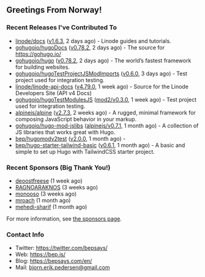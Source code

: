 ## Greetings From Norway!

### Recent Releases I've Contributed To

- [linode/docs](https://github.com/linode/docs) ([v1.6.3](https://github.com/linode/docs/releases/tag/v1.6.3), 2 days ago) - Linode guides and tutorials.
- [gohugoio/hugoDocs](https://github.com/gohugoio/hugoDocs) ([v0.78.2](https://github.com/gohugoio/hugoDocs/releases/tag/v0.78.2), 2 days ago) - The source for https://gohugo.io/
- [gohugoio/hugo](https://github.com/gohugoio/hugo) ([v0.78.2](https://github.com/gohugoio/hugo/releases/tag/v0.78.2), 2 days ago) - The world’s fastest framework for building websites.
- [gohugoio/hugoTestProjectJSModImports](https://github.com/gohugoio/hugoTestProjectJSModImports) ([v0.6.0](https://github.com/gohugoio/hugoTestProjectJSModImports/releases/tag/v0.6.0), 3 days ago) - Test project used for integration testing.
- [linode/linode-api-docs](https://github.com/linode/linode-api-docs) ([v4.79.0](https://github.com/linode/linode-api-docs/releases/tag/v4.79.0), 1 week ago) - Source for the Linode Developers Site (API v4 Docs)
- [gohugoio/hugoTestModulesJS](https://github.com/gohugoio/hugoTestModulesJS) ([mod2/v0.3.0](https://github.com/gohugoio/hugoTestModulesJS/releases/tag/mod2%2Fv0.3.0), 1 week ago) - Test project used for integration testing.
- [alpinejs/alpine](https://github.com/alpinejs/alpine) ([v2.7.3](https://github.com/alpinejs/alpine/releases/tag/v2.7.3), 2 weeks ago) - A rugged, minimal framework for composing JavaScript behavior in your markup.
- [gohugoio/hugo-mod-jslibs](https://github.com/gohugoio/hugo-mod-jslibs) ([alpinejs/v0.7.1](https://github.com/gohugoio/hugo-mod-jslibs/releases/tag/alpinejs%2Fv0.7.1), 1 month ago) - A collection of JS libraries that works great with Hugo.
- [bep/hugomodv2test](https://github.com/bep/hugomodv2test) ([v2.0.0](https://github.com/bep/hugomodv2test/releases/tag/v2.0.0), 1 month ago) - 
- [bep/hugo-starter-tailwind-basic](https://github.com/bep/hugo-starter-tailwind-basic) ([v0.6.1](https://github.com/bep/hugo-starter-tailwind-basic/releases/tag/v0.6.1), 1 month ago) - A basic and simple to set up Hugo with TailwindCSS starter project.

### Recent Sponsors (Big Thank You!)

- [deoostfreese](https://github.com/deoostfreese) (1 week ago)
- [RAGNOARAKNOS](https://github.com/RAGNOARAKNOS) (3 weeks ago)
- [monooso](https://github.com/monooso) (3 weeks ago)
- [mroach](https://github.com/mroach) (1 month ago)
- [mehedi-sharif](https://github.com/mehedi-sharif) (1 month ago)

For more information, see [the sponsors page](https://github.com/sponsors/bep/).


### Contact Info
- Twitter: https://twitter.com/bepsays/
- Web: https://bep.is/
- Blog: https://bepsays.com/en/
- Mail: bjorn.erik.pedersen@gmail.com

